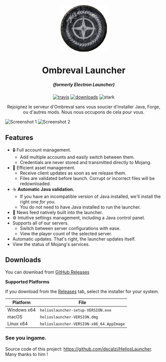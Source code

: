 <p align="center"><img src="./app/assets/images/SealCircle.png" width="150px" height="150px" alt="aventium softworks"></p>

<h1 align="center">Ombreval Launcher</h1>

<em><h5 align="center">(formerly Electron Launcher)</h5></em>

[<p align="center"><img src="https://img.shields.io/travis/A0d3n/OmbrevalLauncher.svg?style=for-the-badge" alt="travis">](https://travis-ci.org/A0d3n/OmbrevalLauncher) [<img src="https://img.shields.io/github/downloads/A0d3n/OmbrevalLauncher/total.svg?style=for-the-badge" alt="downloads">](https://github.com/A0d3n/OmbrevalLauncher/releases) <img src="https://forthebadge.com/images/badges/winter-is-coming.svg"  height="28px" alt="stark"></p>

<p align="center">Rejoignez le serveur d'Ombreval sans vous soucier d'installer Java, Forge, ou d'autres mods. Nous nous occupons de cela pour vous.</p>

![Screenshot 1](https://image.noelshack.com/fichiers/2020/34/2/1597753152-github-launcher-1-0-7.png)
![Screenshot 2](https://image.noelshack.com/fichiers/2020/34/2/1597753205-github-launcher-2-1-0-7.png)

## Features

* 🔒 Full account management.
  * Add multiple accounts and easily switch between them.
  * Credentials are never stored and transmitted directly to Mojang.
* 📂 Efficient asset management.
  * Receive client updates as soon as we release them.
  * Files are validated before launch. Corrupt or incorrect files will be redownloaded.
* ☕ **Automatic Java validation.**
  * If you have an incompatible version of Java installed, we'll install the right one *for you*.
  * You do not need to have Java installed to run the launcher.
* 📰 News feed natively built into the launcher.
* ⚙️ Intuitive settings management, including a Java control panel.
* Supports all of our servers.
  * Switch between server configurations with ease.
  * View the player count of the selected server.
* Automatic updates. That's right, the launcher updates itself.
*  View the status of Mojang's services.

## Downloads

You can download from [GitHub Releases](https://github.com/A0d3n/OmbrevalLauncher/releases)

**Supported Platforms**

If you download from the [Releases](https://github.com/A0d3n/OmbrevalLauncher/releases) tab, select the installer for your system.

| Platform | File |
| -------- | ---- |
| Windows x64 | `helioslauncher-setup-VERSION.exe` |
| macOS | `helioslauncher-VERSION.dmg` |
| Linux x64 | `helioslauncher-VERSION-x86_64.AppImage` |

### See you ingame.

Source code of this project: https://github.com/dscalzi/HeliosLauncher. Many thanks to him !
